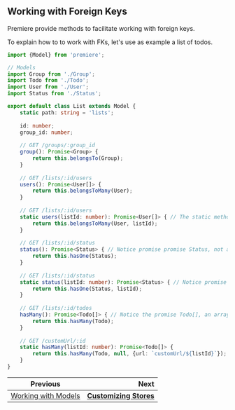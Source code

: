 ## Working with Foreign Keys

Premiere provide methods to facilitate working with foreign keys.

To explain how to to work with FKs, let's use as example a list of todos. 

```typescript
import {Model} from 'premiere';

// Models
import Group from './Group';
import Todo from './Todo';
import User from './User';
import Status from './Status';

export default class List extends Model {
    static path: string = 'lists';
    
    id: number;
    group_id: number;
    
    // GET /groups/:group_id
    group(): Promise<Group> {
        return this.belongsTo(Group);
    }
    
    // GET /lists/:id/users
    users(): Promise<User[]> {
        return this.belongsToMany(User); 
    }
    
    // GET /lists/:id/users
    static users(listId: number): Promise<User[]> { // The static method is just an alternative way
        return this.belongsToMany(User, listId);
    }
    
    // GET /lists/:id/status
    status(): Promise<Status> { // Notice promise promise Status, not an array
        return this.hasOne(Status);
    }
    
    // GET /lists/:id/status
    static status(listId: number): Promise<Status> { // Notice promise promise Status, not an array
        return this.hasOne(Status, listId);
    }
    
    // GET /lists/:id/todos
    hasMany(): Promise<Todo[]> { // Notice the promise Todo[], an array  
        return this.hasMany(Todo);
    }
    
    // GET /customUrl/:id
    static hasMany(listId: number): Promise<Todo[]> {  
        return this.hasMany(Todo, null, {url: `customUrl/${listId}`});
    }
}
```

| Previous | Next |
| -------- | -----------:|
| [Working with Models](./model) | **[Customizing Stores](./store)** |
